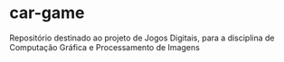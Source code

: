 # car-game
Repositório destinado ao projeto de Jogos Digitais, para a disciplina de Computação Gráfica e Processamento de Imagens 
